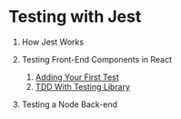 # Testing with Jest

1. How Jest Works

2. Testing Front-End Components in React
    1. [Adding Your First Test](https://github.com/werner33/AdvancedBasicsForWeb/blob/main/TestingFEComponents.md)
    2. [TDD With Testing Library](https://github.com/werner33/AdvancedBasicsForWeb/blob/main/TDDWithTestingLibrary.md)

3. Testing a Node Back-end 
